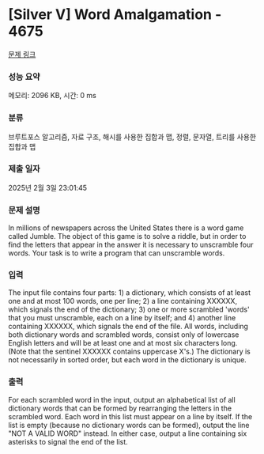 # [Silver V] Word Amalgamation - 4675 

[문제 링크](https://www.acmicpc.net/problem/4675) 

### 성능 요약

메모리: 2096 KB, 시간: 0 ms

### 분류

브루트포스 알고리즘, 자료 구조, 해시를 사용한 집합과 맵, 정렬, 문자열, 트리를 사용한 집합과 맵

### 제출 일자

2025년 2월 3일 23:01:45

### 문제 설명

<p>In millions of newspapers across the United States there is a word game called Jumble. The object of this game is to solve a riddle, but in order to find the letters that appear in the answer it is necessary to unscramble four words. Your task is to write a program that can unscramble words.</p>

### 입력 

 <p>The input file contains four parts: 1) a dictionary, which consists of at least one and at most 100 words, one per line; 2) a line containing XXXXXX, which signals the end of the dictionary; 3) one or more scrambled 'words' that you must unscramble, each on a line by itself; and 4) another line containing XXXXXX, which signals the end of the file. All words, including both dictionary words and scrambled words, consist only of lowercase English letters and will be at least one and at most six characters long. (Note that the sentinel XXXXXX contains uppercase X's.) The dictionary is not necessarily in sorted order, but each word in the dictionary is unique.</p>

### 출력 

 <p>For each scrambled word in the input, output an alphabetical list of all dictionary words that can be formed by rearranging the letters in the scrambled word. Each word in this list must appear on a line by itself. If the list is empty (because no dictionary words can be formed), output the line "NOT A VALID WORD" instead. In either case, output a line containing six asterisks to signal the end of the list.</p>


